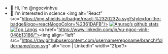 - 👋 Hi, I’m @ngocvinhvu
- 👀 I’m interested in science
<img alt=”React” src=”https://img.shields.io/badge/react-%2320232a.svg?style=for-the-badge&logo=react&logoColor=%2361DAFB"/>
[![Anurag’s github stats](https://github-readme-stats.vercel.app/api?username=ngocvinhvu)](https://github.com/ngocvinhvu)
[![Top Langs](https://github-readme-stats.vercel.app/api/top-langs/?username=ngocvinhvu&layout=compact)](https://github.com/ngocvinhvu)
<a href=”https://www.linkedin.com/in/vu-ngoc-vinh-048b13186/"><img align=”left” src=”https://raw.githubusercontent.com/username/reponame/branch/foldername/icon.svg" alt=”icon | LinkedIn” width=”21px”/></a>
                                                                                                                          
